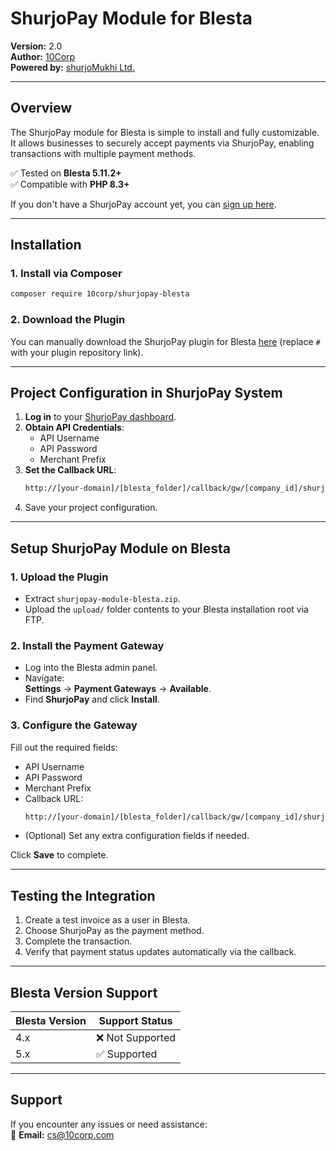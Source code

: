 # **ShurjoPay Module for Blesta**  
**Version:** 2.0  
**Author:** [10Corp](https://10corp.com)  
**Powered by:** [shurjoMukhi Ltd.](https://shurjomukhi.com.bd/)

---

## **Overview**
The ShurjoPay module for Blesta is simple to install and fully customizable. It allows businesses to securely accept payments via ShurjoPay, enabling transactions with multiple payment methods.

✅ Tested on **Blesta 5.11.2+**  
✅ Compatible with **PHP 8.3+**

If you don't have a ShurjoPay account yet, you can [sign up here](https://shurjopay.com.bd/?aff=10corp.com).

---

## **Installation**

### 1. Install via Composer

```bash
composer require 10corp/shurjopay-blesta
```

### 2. Download the Plugin

You can manually download the ShurjoPay plugin for Blesta [here](#) (replace `#` with your plugin repository link).

---

## **Project Configuration in ShurjoPay System**

1. **Log in** to your [ShurjoPay dashboard](https://merchant.shurjopay.com.bd/login).
2. **Obtain API Credentials**:
   - API Username
   - API Password
   - Merchant Prefix
3. **Set the Callback URL**:
   ```bash
   http://[your-domain]/[blesta_folder]/callback/gw/[company_id]/shurjopay/
   ```
4. Save your project configuration.

---

## **Setup ShurjoPay Module on Blesta**

### 1. Upload the Plugin
- Extract `shurjopay-module-blesta.zip`.
- Upload the `upload/` folder contents to your Blesta installation root via FTP.

### 2. Install the Payment Gateway
- Log into the Blesta admin panel.
- Navigate:  
  **Settings** → **Payment Gateways** → **Available**.
- Find **ShurjoPay** and click **Install**.

### 3. Configure the Gateway
Fill out the required fields:
- API Username
- API Password
- Merchant Prefix
- Callback URL:
  ```bash
  http://[your-domain]/[blesta_folder]/callback/gw/[company_id]/shurjopay/
  ```
- (Optional) Set any extra configuration fields if needed.

Click **Save** to complete.

---

## **Testing the Integration**

1. Create a test invoice as a user in Blesta.
2. Choose ShurjoPay as the payment method.
3. Complete the transaction.
4. Verify that payment status updates automatically via the callback.

---

## **Blesta Version Support**

| **Blesta Version** | **Support Status** |
|---------------------|---------------------|
| 4.x                 | ❌ Not Supported |
| 5.x                 | ✅ Supported |

---

## **Support**

If you encounter any issues or need assistance:  
📧 **Email:** cs@10corp.com
